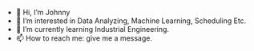 - 👋 Hi, I’m Johnny
- 👀 I’m interested in Data Analyzing, Machine Learning, Scheduling Etc.
- 🌱 I’m currently learning Industrial Engineering.
- 📫 How to reach me:  give me a message.

<!---
jk5279/jk5279 is a ✨ special ✨ repository because its `README.md` (this file) appears on your GitHub profile.
You can click the Preview link to take a look at your changes.
--->
